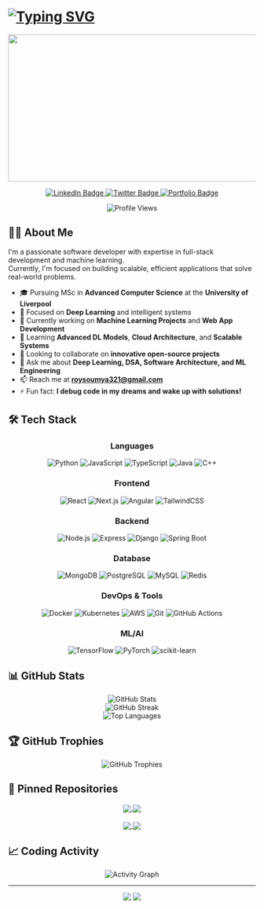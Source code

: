 # [![Typing SVG](https://readme-typing-svg.herokuapp.com?font=Fira+Code&weight=600&size=30&pause=1000&color=36BCF7FF&center=true&vCenter=true&width=600&lines=Hello+World!+I'm+Soumya+Roy;Software+Developer;Machine+Learning+Enthusiast;Problem+Solver)](https://git.io/typing-svg)

<div align="center">
  <img src="https://media.giphy.com/media/dWesBcTLavkZuG35MI/giphy.gif" width="600" height="300"/>
</div>

<p align="center">
  <a href="https://linkedin.com/in/soumyapro" target="_blank">
    <img src="https://img.shields.io/badge/LinkedIn-blue?style=for-the-badge&logo=linkedin&logoColor=white" alt="LinkedIn Badge"/>
  </a>
  <a href="https://twitter.com/soumyap07438749" target="_blank">
    <img src="https://img.shields.io/badge/Twitter-blue?style=for-the-badge&logo=twitter&logoColor=white" alt="Twitter Badge"/>
  </a>
  <a href="https://portfolio-coming-soon.com" target="_blank">
    <img src="https://img.shields.io/badge/Portfolio-FF5722?style=for-the-badge&logo=todoist&logoColor=white" alt="Portfolio Badge"/>
  </a>
</p>

<p align="center">
  <img src="https://komarev.com/ghpvc/?username=soumyapro&style=flat-square&color=blue" alt="Profile Views"/>
</p>

## 👨‍💻 About Me

I'm a passionate software developer with expertise in full-stack development and machine learning.  
Currently, I'm focused on building scalable, efficient applications that solve real-world problems.

- 🎓 Pursuing MSc in **Advanced Computer Science** at the **University of Liverpool**
- 🤖 Focused on **Deep Learning** and intelligent systems
- 🔭 Currently working on **Machine Learning Projects** and **Web App Development**
- 🌱 Learning **Advanced DL Models**, **Cloud Architecture**, and **Scalable Systems**
- 👯 Looking to collaborate on **innovative open-source projects**
- 💬 Ask me about **Deep Learning, DSA, Software Architecture, and ML Engineering**
- 📫 Reach me at **roysoumya321@gmail.com**
- ⚡ Fun fact: **I debug code in my dreams and wake up with solutions!**

## 🛠️ Tech Stack

<div align="center">
  
### Languages
![Python](https://img.shields.io/badge/-Python-3776AB?style=flat-square&logo=python&logoColor=white)
![JavaScript](https://img.shields.io/badge/-JavaScript-F7DF1E?style=flat-square&logo=javascript&logoColor=black)
![TypeScript](https://img.shields.io/badge/-TypeScript-3178C6?style=flat-square&logo=typescript&logoColor=white)
![Java](https://img.shields.io/badge/-Java-007396?style=flat-square&logo=java&logoColor=white)
![C++](https://img.shields.io/badge/-C++-00599C?style=flat-square&logo=c%2B%2B&logoColor=white)

### Frontend
![React](https://img.shields.io/badge/-React-61DAFB?style=flat-square&logo=react&logoColor=black)
![Next.js](https://img.shields.io/badge/-Next.js-000000?style=flat-square&logo=next.js&logoColor=white)
![Angular](https://img.shields.io/badge/-Angular-DD0031?style=flat-square&logo=angular&logoColor=white)
![TailwindCSS](https://img.shields.io/badge/-TailwindCSS-38B2AC?style=flat-square&logo=tailwind-css&logoColor=white)

### Backend
![Node.js](https://img.shields.io/badge/-Node.js-339933?style=flat-square&logo=node.js&logoColor=white)
![Express](https://img.shields.io/badge/-Express-000000?style=flat-square&logo=express&logoColor=white)
![Django](https://img.shields.io/badge/-Django-092E20?style=flat-square&logo=django&logoColor=white)
![Spring Boot](https://img.shields.io/badge/-Spring_Boot-6DB33F?style=flat-square&logo=spring-boot&logoColor=white)

### Database
![MongoDB](https://img.shields.io/badge/-MongoDB-47A248?style=flat-square&logo=mongodb&logoColor=white)
![PostgreSQL](https://img.shields.io/badge/-PostgreSQL-336791?style=flat-square&logo=postgresql&logoColor=white)
![MySQL](https://img.shields.io/badge/-MySQL-4479A1?style=flat-square&logo=mysql&logoColor=white)
![Redis](https://img.shields.io/badge/-Redis-DC382D?style=flat-square&logo=redis&logoColor=white)

### DevOps & Tools
![Docker](https://img.shields.io/badge/-Docker-2496ED?style=flat-square&logo=docker&logoColor=white)
![Kubernetes](https://img.shields.io/badge/-Kubernetes-326CE5?style=flat-square&logo=kubernetes&logoColor=white)
![AWS](https://img.shields.io/badge/-AWS-232F3E?style=flat-square&logo=amazon-aws&logoColor=white)
![Git](https://img.shields.io/badge/-Git-F05032?style=flat-square&logo=git&logoColor=white)
![GitHub Actions](https://img.shields.io/badge/-GitHub_Actions-2088FF?style=flat-square&logo=github-actions&logoColor=white)

### ML/AI
![TensorFlow](https://img.shields.io/badge/-TensorFlow-FF6F00?style=flat-square&logo=tensorflow&logoColor=white)
![PyTorch](https://img.shields.io/badge/-PyTorch-EE4C2C?style=flat-square&logo=pytorch&logoColor=white)
![scikit-learn](https://img.shields.io/badge/-scikit_learn-F7931E?style=flat-square&logo=scikit-learn&logoColor=white)

</div>

## 📊 GitHub Stats

<div align="center">
  <img src="https://github-readme-stats.vercel.app/api?username=soumyapro&show_icons=true&count_private=true&theme=react" alt="GitHub Stats" />
</div>

<div align="center">
  <img src="https://github-readme-streak-stats.herokuapp.com/?user=soumyapro&theme=react" alt="GitHub Streak" />
</div>

<div align="center">
  <img src="https://github-readme-stats.vercel.app/api/top-langs/?username=soumyapro&layout=compact&theme=react" alt="Top Languages" />
</div>

## 🏆 GitHub Trophies

<div align="center">
  <img src="https://github-profile-trophy.vercel.app/?username=soumyapro&theme=darkhub&no-frame=true&margin-w=15" alt="GitHub Trophies" />
</div>

## 📌 Pinned Repositories

<div align="center">
  <a href="https://github.com/soumyapro/project1">
    <img align="center" src="https://github-readme-stats.vercel.app/api/pin/?username=soumyapro&repo=project1&theme=react" />
  </a>
  <a href="https://github.com/soumyapro/project2">
    <img align="center" src="https://github-readme-stats.vercel.app/api/pin/?username=soumyapro&repo=project2&theme=react" />
  </a>
</div>

<br />

<div align="center">
  <a href="https://github.com/soumyapro/project3">
    <img align="center" src="https://github-readme-stats.vercel.app/api/pin/?username=soumyapro&repo=project3&theme=react" />
  </a>
  <a href="https://github.com/soumyapro/project4">
    <img align="center" src="https://github-readme-stats.vercel.app/api/pin/?username=soumyapro&repo=project4&theme=react" />
  </a>
</div>

## 📈 Coding Activity

<div align="center">
  <img src="https://github-readme-activity-graph.vercel.app/graph?username=soumyapro&theme=react-dark" alt="Activity Graph" />
</div>

---

<div align="center">
  <img src="https://forthebadge.com/images/badges/built-with-love.svg" />
  <img src="https://forthebadge.com/images/badges/powered-by-coffee.svg" />
</div>
